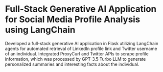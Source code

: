 # Full-Stack Generative AI Application for Social Media Profile Analysis using LangChain

Developed a full-stack generative AI application in Flask utilizing LangChain agents for automated retrieval of LinkedIn profile link and Twitter username of an individual. Integrated ProxyCurl and Twitter APIs to scrape profile information, which was processed by GPT-3.5 Turbo LLM to generate personalized summaries and interesting facts about the individual.
